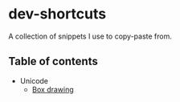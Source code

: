 # dev-shortcuts
A collection of snippets I use to copy-paste from.

## Table of contents

- Unicode
  - [Box drawing](unicode/boxes.md)
